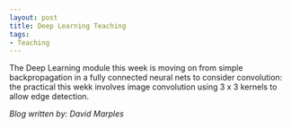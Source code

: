 ```yaml
---
layout: post
title: Deep Learning Teaching
tags:
- Teaching
---
```


The Deep Learning module this week is moving on from simple backpropagation in a fully connected neural nets to consider convolution: the practical this wekk involves image convolution using 3 x 3 kernels to allow edge detection.

*Blog written by: David Marples*
